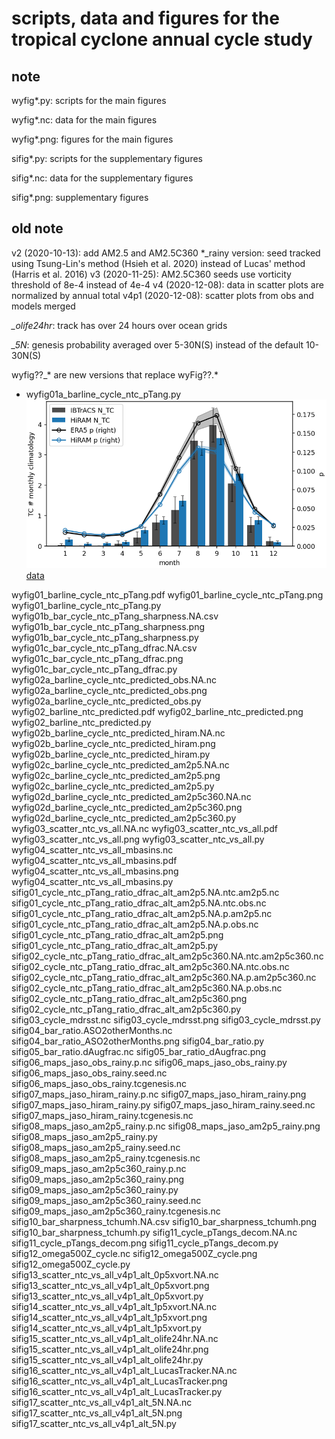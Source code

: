 # scripts, data and figures for the tropical cyclone annual cycle study

## note
wyfig*.py: scripts for the main figures

wyfig*.nc: data for the main figures

wyfig*.png: figures for the main figures

sifig*.py: scripts for the supplementary figures

sifig*.nc: data for the supplementary figures

sifig*.png: supplementary figures

## old note
v2 (2020-10-13): add AM2.5 and AM2.5C360
*_rainy version: seed tracked using Tsung-Lin's method (Hsieh et al. 2020) instead of Lucas' method (Harris et al. 2016) 
v3 (2020-11-25): AM2.5C360 seeds use vorticity threshold of 8e-4 instead of 4e-4
v4 (2020-12-08): data in scatter plots are normalized by annual total
v4p1 (2020-12-08): scatter plots from obs and models merged

*_olife24hr*: track has over 24 hours over ocean grids

*_5N*: genesis probability averaged over 5-30N(S) instead of the default 10-30N(S)

wyfig??_* are new versions that replace wyFig??.*


* wyfig01a_barline_cycle_ntc_pTang.py
![img](wyfig01a_barline_cycle_ntc_pTang.png)
[data](wyfig01a_barline_cycle_ntc_pTang.NA.nc)

wyfig01_barline_cycle_ntc_pTang.pdf
wyfig01_barline_cycle_ntc_pTang.png
wyfig01_barline_cycle_ntc_pTang.py
wyfig01b_bar_cycle_ntc_pTang_sharpness.NA.csv
wyfig01b_bar_cycle_ntc_pTang_sharpness.png
wyfig01b_bar_cycle_ntc_pTang_sharpness.py
wyfig01c_bar_cycle_ntc_pTang_dfrac.NA.csv
wyfig01c_bar_cycle_ntc_pTang_dfrac.png
wyfig01c_bar_cycle_ntc_pTang_dfrac.py
wyfig02a_barline_cycle_ntc_predicted_obs.NA.nc
wyfig02a_barline_cycle_ntc_predicted_obs.png
wyfig02a_barline_cycle_ntc_predicted_obs.py
wyfig02_barline_ntc_predicted.pdf
wyfig02_barline_ntc_predicted.png
wyfig02_barline_ntc_predicted.py
wyfig02b_barline_cycle_ntc_predicted_hiram.NA.nc
wyfig02b_barline_cycle_ntc_predicted_hiram.png
wyfig02b_barline_cycle_ntc_predicted_hiram.py
wyfig02c_barline_cycle_ntc_predicted_am2p5.NA.nc
wyfig02c_barline_cycle_ntc_predicted_am2p5.png
wyfig02c_barline_cycle_ntc_predicted_am2p5.py
wyfig02d_barline_cycle_ntc_predicted_am2p5c360.NA.nc
wyfig02d_barline_cycle_ntc_predicted_am2p5c360.png
wyfig02d_barline_cycle_ntc_predicted_am2p5c360.py
wyfig03_scatter_ntc_vs_all.NA.nc
wyfig03_scatter_ntc_vs_all.pdf
wyfig03_scatter_ntc_vs_all.png
wyfig03_scatter_ntc_vs_all.py
wyfig04_scatter_ntc_vs_all_mbasins.nc
wyfig04_scatter_ntc_vs_all_mbasins.pdf
wyfig04_scatter_ntc_vs_all_mbasins.png
wyfig04_scatter_ntc_vs_all_mbasins.py
sifig01_cycle_ntc_pTang_ratio_dfrac_alt_am2p5.NA.ntc.am2p5.nc
sifig01_cycle_ntc_pTang_ratio_dfrac_alt_am2p5.NA.ntc.obs.nc
sifig01_cycle_ntc_pTang_ratio_dfrac_alt_am2p5.NA.p.am2p5.nc
sifig01_cycle_ntc_pTang_ratio_dfrac_alt_am2p5.NA.p.obs.nc
sifig01_cycle_ntc_pTang_ratio_dfrac_alt_am2p5.png
sifig01_cycle_ntc_pTang_ratio_dfrac_alt_am2p5.py
sifig02_cycle_ntc_pTang_ratio_dfrac_alt_am2p5c360.NA.ntc.am2p5c360.nc
sifig02_cycle_ntc_pTang_ratio_dfrac_alt_am2p5c360.NA.ntc.obs.nc
sifig02_cycle_ntc_pTang_ratio_dfrac_alt_am2p5c360.NA.p.am2p5c360.nc
sifig02_cycle_ntc_pTang_ratio_dfrac_alt_am2p5c360.NA.p.obs.nc
sifig02_cycle_ntc_pTang_ratio_dfrac_alt_am2p5c360.png
sifig02_cycle_ntc_pTang_ratio_dfrac_alt_am2p5c360.py
sifig03_cycle_mdrsst.nc
sifig03_cycle_mdrsst.png
sifig03_cycle_mdrsst.py
sifig04_bar_ratio.ASO2otherMonths.nc
sifig04_bar_ratio_ASO2otherMonths.png
sifig04_bar_ratio.py
sifig05_bar_ratio.dAugfrac.nc
sifig05_bar_ratio_dAugfrac.png
sifig06_maps_jaso_obs_rainy.p.nc
sifig06_maps_jaso_obs_rainy.py
sifig06_maps_jaso_obs_rainy.seed.nc
sifig06_maps_jaso_obs_rainy.tcgenesis.nc
sifig07_maps_jaso_hiram_rainy.p.nc
sifig07_maps_jaso_hiram_rainy.png
sifig07_maps_jaso_hiram_rainy.py
sifig07_maps_jaso_hiram_rainy.seed.nc
sifig07_maps_jaso_hiram_rainy.tcgenesis.nc
sifig08_maps_jaso_am2p5_rainy.p.nc
sifig08_maps_jaso_am2p5_rainy.png
sifig08_maps_jaso_am2p5_rainy.py
sifig08_maps_jaso_am2p5_rainy.seed.nc
sifig08_maps_jaso_am2p5_rainy.tcgenesis.nc
sifig09_maps_jaso_am2p5c360_rainy.p.nc
sifig09_maps_jaso_am2p5c360_rainy.png
sifig09_maps_jaso_am2p5c360_rainy.py
sifig09_maps_jaso_am2p5c360_rainy.seed.nc
sifig09_maps_jaso_am2p5c360_rainy.tcgenesis.nc
sifig10_bar_sharpness_tchumh.NA.csv
sifig10_bar_sharpness_tchumh.png
sifig10_bar_sharpness_tchumh.py
sifig11_cycle_pTangs_decom.NA.nc
sifig11_cycle_pTangs_decom.png
sifig11_cycle_pTangs_decom.py
sifig12_omega500Z_cycle.nc
sifig12_omega500Z_cycle.png
sifig12_omega500Z_cycle.py
sifig13_scatter_ntc_vs_all_v4p1_alt_0p5xvort.NA.nc
sifig13_scatter_ntc_vs_all_v4p1_alt_0p5xvort.png
sifig13_scatter_ntc_vs_all_v4p1_alt_0p5xvort.py
sifig14_scatter_ntc_vs_all_v4p1_alt_1p5xvort.NA.nc
sifig14_scatter_ntc_vs_all_v4p1_alt_1p5xvort.png
sifig14_scatter_ntc_vs_all_v4p1_alt_1p5xvort.py
sifig15_scatter_ntc_vs_all_v4p1_alt_olife24hr.NA.nc
sifig15_scatter_ntc_vs_all_v4p1_alt_olife24hr.png
sifig15_scatter_ntc_vs_all_v4p1_alt_olife24hr.py
sifig16_scatter_ntc_vs_all_v4p1_alt_LucasTracker.NA.nc
sifig16_scatter_ntc_vs_all_v4p1_alt_LucasTracker.png
sifig16_scatter_ntc_vs_all_v4p1_alt_LucasTracker.py
sifig17_scatter_ntc_vs_all_v4p1_alt_5N.NA.nc
sifig17_scatter_ntc_vs_all_v4p1_alt_5N.png
sifig17_scatter_ntc_vs_all_v4p1_alt_5N.py
